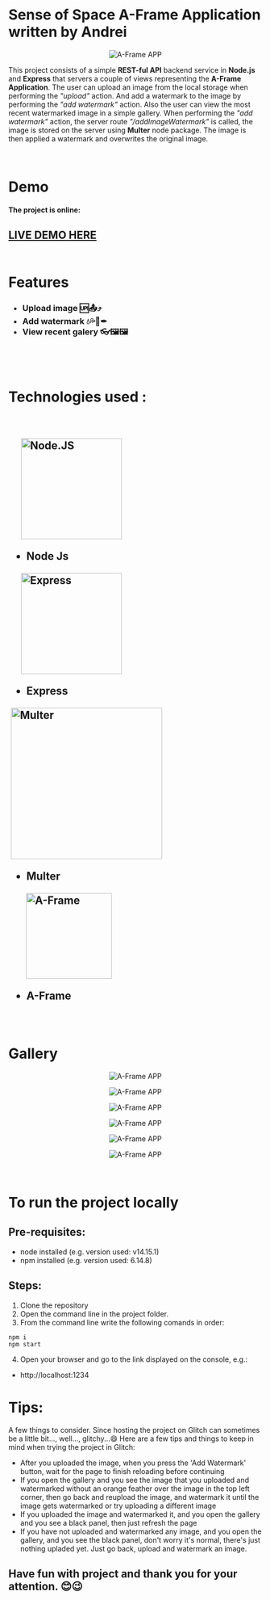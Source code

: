 # Sense of Space A-Frame Application written by Andrei


<p align="center">
    <img alt="A-Frame APP"  src="./images/s.png"/>
</p>


This project consists of a simple **REST-ful API** backend service in **Node.js** and **Express** 
that servers a couple of views representing the **A-Frame Application**.
The user can upload an image from the local storage when performing the *"upload"*
action. And add a watermark to the image by performing the *"add watermark"* action.
Also the user can view the most recent watermarked image in a simple gallery.
When performing the *"add watermark"* action, the server route *"/addImageWatermark"*
is called, the image is stored on the server using **Multer** node package. The image
is then applied a watermark and overwrites the original image.

<br>

# Demo

#### The project is online:

<h2>

[LIVE DEMO HERE](https://sense-of-space-a-frame-application.glitch.me/)
<br>
<br>

# Features
<h3>

* Upload image 🆙📤⤴
* Add watermark 💧💦📝✒
* View recent galery 👓🖼🖼
<br>
<br>

# Technologies used :
<br>
<h2> 

&nbsp;&nbsp;&nbsp;&nbsp;&nbsp;<img align='center' alt="Node.JS" width="200px" src="./images/n.png"/>
* Node Js

&nbsp;&nbsp;&nbsp;&nbsp;&nbsp;<img align='center' alt="Express" width="200px" src="./images/e.png"/>
* Express

&nbsp;<img align='center' alt="Multer" width="300px" src="./images/m.png"/>
* Multer

&nbsp;&nbsp;&nbsp;&nbsp;&nbsp;&nbsp;&nbsp;<img align='center' alt="A-Frame" width="170px" src="./images/a.png"/>
* A-Frame  
</br>

# Gallery
<p align="center">
    <img alt="A-Frame APP"  src="./images/s.png"/>
</p>
<p align="center">
    <img alt="A-Frame APP"  src="./images/g0.png"/>
</p>
<p align="center">
    <img alt="A-Frame APP"  src="./images/g1.png"/>
</p>
<p align="center">
    <img alt="A-Frame APP"  src="./images/g2.png"/>
</p>
<p align="center">
    <img alt="A-Frame APP"  src="./images/g3.png"/>
</p>
<p align="center">
    <img alt="A-Frame APP"  src="./images/g4.png"/>
</p>

</br>

# To run the project locally

## Pre-requisites:
- node installed (e.g. version used: v14.15.1)
- npm installed (e.g. version used: 6.14.8)

## Steps:

1. Clone the repository
2. Open the command line in the project folder.
3. From the command line write the following comands in order:
```
npm i
npm start
```
4. Open your browser and go to the link displayed on the console,
e.g.:
- http://localhost:1234


# Tips:

A few things to consider.
Since hosting the project on Glitch can sometimes be a
little bit..., well..., glitchy...😄
Here are a few tips and things to keep in mind when trying the project in Glitch:
* After you uploaded the image, when you press the 'Add Watermark' button,
wait for the page to finish reloading before continuing
* If you open the gallery and you see the image that you uploaded and watermarked
without an orange feather over the image in the top left corner, then go back and 
reupload the image, and watermark it until the image gets watermarked or try 
uploading a different image
* If you uploaded the image and watermarked it, and you open the gallery 
and you see a black panel, then just refresh the page
* If you have not uploaded and watermarked any image, and you open the gallery,
and you see the black panel, don't worry it's normal, there's just nothing upladed
yet. Just go back, upload and watermark an image.

## Have fun with project and thank you for your attention. 😊😉


